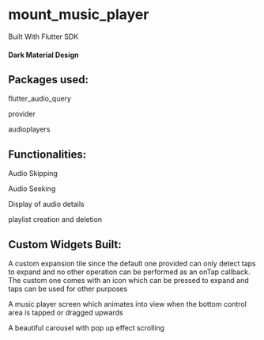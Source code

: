 # mount_music_player

Built With Flutter SDK
#### Dark Material Design

## Packages used:

flutter_audio_query

provider

audioplayers
  
## Functionalities:

Audio Skipping

Audio Seeking

Display of audio details

playlist creation and deletion
  
## Custom Widgets Built:

A custom expansion tile since the default one provided can only detect
taps to expand and no other operation can be performed as an onTap
callback. The custom one comes with an icon which can be pressed
to expand and taps can be used for other purposes
  
A music player screen which animates into view when the bottom control
area is tapped or dragged upwards
  
A beautiful carousel with pop up effect scrolling

